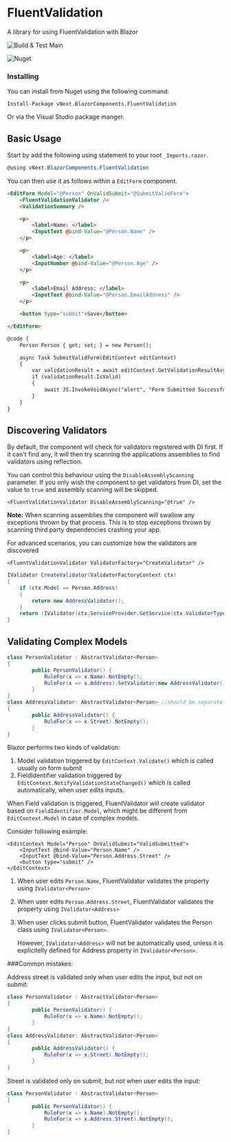 # FluentValidation
A library for using FluentValidation with Blazor

![Build & Test Main](https://github.com/Liero/vNext.BlazorComponents.FluentValidation/workflows/Build%20&%20Test%20Main/badge.svg)

![Nuget](https://img.shields.io/nuget/v/vNext.BlazorComponents.FluentValidation.svg)

### Installing

You can install from Nuget using the following command:

`Install-Package vNext.BlazorComponents.FluentValidation`

Or via the Visual Studio package manger.

## Basic Usage
Start by add the following using statement to your root `_Imports.razor`.

```csharp
@using vNext.BlazorComponents.FluentValidation
```

You can then use it as follows within a `EditForm` component.

```html
<EditForm Model="@Person" OnValidSubmit="@SubmitValidForm">
    <FluentValidationValidator />
    <ValidationSummary />

    <p>
        <label>Name: </label>
        <InputText @bind-Value="@Person.Name" />
    </p>

    <p>
        <label>Age: </label>
        <InputNumber @bind-Value="@Person.Age" />
    </p>

    <p>
        <label>Email Address: </label>
        <InputText @bind-Value="@Person.EmailAddress" />
    </p>

    <button type="submit">Save</button>

</EditForm>

@code {
    Person Person { get; set; } = new Person();

    async Task SubmitValidForm(EditContext editContext)
    {
        var validationResult = await editContext.GetValidationResultAsync(); //make sure async valiation completes
        if (validationResult.IsValid)
        {
            await JS.InvokeVoidAsync("alert", "Form Submitted Successfully!");
        }
    }
}
```

## Discovering Validators
By default, the component will check for validators registered with DI first. If it can't find any, it will then try scanning the applications assemblies to find validators using reflection.

You can control this behaviour using the `DisableAssemblyScanning` parameter. If you only wish the component to get validators from DI, set the value to `true` and assembly scanning will be skipped.

```razor
<FluentValidationValidator DisableAssemblyScanning="@true" />
```
**Note:** When scanning assemblies the component will swallow any exceptions thrown by that process. This is to stop exceptions thrown by scanning third party dependencies crashing your app.


For advanced scenarios, you can customize how the validators are discovered

```razor
<FluentValidationValidator ValidatorFactory="CreateValidator" />
```
```csharp
IValidator CreateValidator(ValidatorFactoryContext ctx)
{
    if (ctx.Model == Person.Address)
    {
        return new AddressValidator();
    }
    return (IValidator)ctx.ServiceProvider.GetService(ctx.ValidatorType);
}
```

## Validating Complex Models

```csharp
class PersonValidator : AbstractValidator<Person>
{
        public PersonValidator() {
            RuleFor(x => x.Name).NotEmpty();
            RuleFor(x => x.Address).SetValidator(new AddressValidator()); //must be set explicitelly
        }
}
class AddressValidator: AbstractValidator<Person> //should be separate class
{
        public AddressValidator() {
            RuleFor(x => x.Street).NotEmpty();
        }  
}
```

Blazor performs two kinds of validation:

1. Model validation triggered by `EditContext.Validate()` which is called usually on form submit
2. FieldIdentifier validation triggered by `EditContext.NotifyValidationStateChanged()` which is called automatically, when user edits inputs.

When Field validation is triggered, FluentValidator will create validator based on `FieldIdentifier.Model`, which might be different from `EditContext.Model` in case of complex models.

Consider following example:

```razor
<EditContext Model="Person" OnValidSubmit="ValidSubmitted">
    <InputText @bind-Value="Person.Name" />
    <InputText @bind-Value="Person.Address.Street" />
    <button type="submit" />
</EditContext>
```

1. When user edits `Person.Name`, FluentValidator validates the property using `IValidator<Person>`
2. When user edits `Person.Address.Street`,  FluentValidator validates the property using `IValidator<Address>`
3. When user clicks submit button,  FluentValidator validates the Person class using `IValidator<Person>`.

   However, `IValidator<Address>` will not be automatically used, unless it is explicitelly defined for Address property in `IValidator<Person>`.

###Common mistakes:

Address street is validated only when user edits the input, but not on submit:
```csharp
class PersonValidator : AbstractValidator<Person>
{
        public PersonValidator() {
            RuleFor(x => x.Name).NotEmpty();
        }
}
class AddressValidator: AbstractValidator<Person>
{
        public AddressValidator() {
            RuleFor(x => x.Street).NotEmpty();
        }  
}
```

Street is validated only on submit, but not when user edits the input:
```csharp
class PersonValidator : AbstractValidator<Person>
{
        public PersonValidator() {
            RuleFor(x => x.Name).NotEmpty();
            RuleFor(x => x.Address.Street).NotEmpty();
        }
}
```

